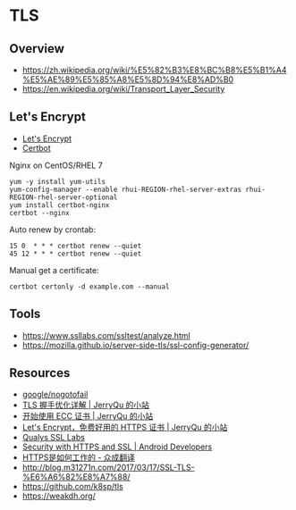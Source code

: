 # TLS


## Overview

- https://zh.wikipedia.org/wiki/%E5%82%B3%E8%BC%B8%E5%B1%A4%E5%AE%89%E5%85%A8%E5%8D%94%E8%AD%B0
- https://en.wikipedia.org/wiki/Transport_Layer_Security


## Let's Encrypt

- [Let's Encrypt](https://letsencrypt.org/)
- [Certbot](https://certbot.eff.org/)

Nginx on CentOS/RHEL 7

    yum -y install yum-utils
    yum-config-manager --enable rhui-REGION-rhel-server-extras rhui-REGION-rhel-server-optional
    yum install certbot-nginx
    certbot --nginx

Auto renew by crontab:

    15 0  * * * certbot renew --quiet
    45 12 * * * certbot renew --quiet

Manual get a certificate:

    certbot certonly -d example.com --manual


## Tools

- https://www.ssllabs.com/ssltest/analyze.html
- https://mozilla.github.io/server-side-tls/ssl-config-generator/


## Resources

- [google/nogotofail](https://github.com/google/nogotofail)
- [TLS 握手优化详解 | JerryQu 的小站](https://imququ.com/post/optimize-tls-handshake.html)
- [开始使用 ECC 证书 | JerryQu 的小站](https://imququ.com/post/ecc-certificate.html)
- [Let's Encrypt，免费好用的 HTTPS 证书 | JerryQu 的小站](https://imququ.com/post/letsencrypt-certificate.html)
- [Qualys SSL Labs](https://www.ssllabs.com/)
- [﻿Security with HTTPS and SSL | Android Developers](https://developer.android.com/training/articles/security-ssl.html)
- [HTTPS是如何工作的 - 众成翻译](http://www.zcfy.cc/article/how-does-https-work-1280.html)
- http://blog.m31271n.com/2017/03/17/SSL-TLS-%E6%A6%82%E8%A7%88/
- https://github.com/k8sp/tls
- https://weakdh.org/
